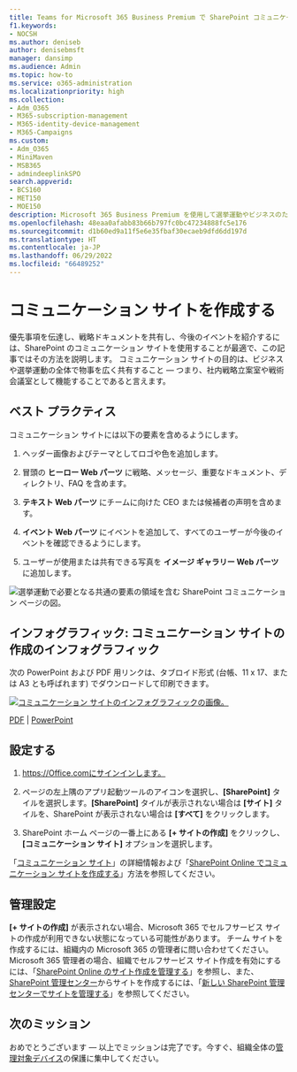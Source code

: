 ```yaml
---
title: Teams for Microsoft 365 Business Premium で SharePoint コミュニケーション サイトを作成する
f1.keywords:
- NOCSH
ms.author: deniseb
author: denisebmsft
manager: dansimp
ms.audience: Admin
ms.topic: how-to
ms.service: o365-administration
ms.localizationpriority: high
ms.collection:
- Adm_O365
- M365-subscription-management
- M365-identity-device-management
- M365-Campaigns
ms.custom:
- Adm_O365
- MiniMaven
- MSB365
- admindeeplinkSPO
search.appverid:
- BCS160
- MET150
- MOE150
description: Microsoft 365 Business Premium を使用して選挙運動やビジネスのための SharePoint コミュニケーション サイトを作成し、不適切なファイル共有によるマルウェアやその他の脅威からのサイバー攻撃や侵入からチームを保護する理由と方法について説明します。
ms.openlocfilehash: 48eaa0afabb83b66b797fc0bc47234888fc5e176
ms.sourcegitcommit: d1b60ed9a11f5e6e35fbaf30ecaeb9dfd6dd197d
ms.translationtype: HT
ms.contentlocale: ja-JP
ms.lasthandoff: 06/29/2022
ms.locfileid: "66489252"
---
```

# <a name="create-a-communications-site"></a>コミュニケーション サイトを作成する

優先事項を伝達し、戦略ドキュメントを共有し、今後のイベントを紹介するには、SharePoint のコミュニケーション サイトを使用することが最適で、この記事ではその方法を説明します。 コミュニケーション サイトの目的は、ビジネスや選挙運動の全体で物事を広く共有すること &mdash; つまり、社内戦略立案室や戦術会議室として機能することであると言えます。 

## <a name="best-practices"></a>ベスト プラクティス

コミュニケーション サイトには以下の要素を含めるようにします。

1. ヘッダー画像およびテーマとしてロゴや色を追加します。

2. 冒頭の **ヒーロー Web パーツ** に戦略、メッセージ、重要なドキュメント、ディレクトリ、FAQ を含めます。

3. **テキスト Web パーツ** にチームに向けた CEO または候補者の声明を含めます。

4. **イベント Web パーツ** にイベントを追加して、すべてのユーザーが今後のイベントを確認できるようにします。

5. ユーザーが使用または共有できる写真を **イメージ ギャラリー Web パーツ** に追加します。

![選挙運動で必要となる共通の要素の領域を含む SharePoint コミュニケーション ページの図。](../media/m365-democracy-comms-site.png)

## <a name="infographic-create-a-communications-site-infographic"></a>インフォグラフィック: コミュニケーション サイトの作成のインフォグラフィック

次の PowerPoint および PDF 用リンクは、タブロイド形式 (台帳、11 x 17、または A3 とも呼ばれます) でダウンロードして印刷できます。

[![コミュニケーション サイトのインフォグラフィックの画像。](../media/M365-Campaigns-CreateCommunicationSite-358-201.png)](https://download.microsoft.com/download/3/f/f/3ff49b41-e5a4-4993-a00c-7f791a80b627/M365CampaignsCreateCommunicationSite.pdf)

[PDF](https://download.microsoft.com/download/3/f/f/3ff49b41-e5a4-4993-a00c-7f791a80b627/M365CampaignsCreateCommunicationSite.pdf) | [PowerPoint](https://download.microsoft.com/download/3/f/f/3ff49b41-e5a4-4993-a00c-7f791a80b627/M365CampaignsCreateCommunicationSite.pptx)

## <a name="set-it-up"></a>設定する

1. https://Office.comにサインインします。

2. ページの左上隅のアプリ起動ツールのアイコンを選択し、**[SharePoint]** タイルを選択します。**[SharePoint]** タイルが表示されない場合は **[サイト]** タイルを、SharePoint が表示されない場合は **[すべて]** をクリックします。

3. SharePoint ホーム ページの一番上にある **[+ サイトの作成]** をクリックし、**[コミュニケーション サイト]** オプションを選択します。

「[コミュニケーション サイト](https://support.office.com/article/What-is-a-SharePoint-communication-site-94A33429-E580-45C3-A090-5512A8070732)」の詳細情報および「[SharePoint Online でコミュニケーション サイトを作成する](https://support.microsoft.com/en-us/office/create-a-communication-site-in-sharepoint-online-7fb44b20-a72f-4d2c-9173-fc8f59ba50eb)」方法を参照してください。

## <a name="admin-settings"></a>管理設定

**[+ サイトの作成]** が表示されない場合、Microsoft 365 でセルフサービス サイトの作成が利用できない状態になっている可能性があります。 チーム サイトを作成するには、組織内の Microsoft 365 の管理者に問い合わせてください。 Microsoft 365 管理者の場合、組織でセルフサービス サイト作成を有効にするには、「[SharePoint Online のサイト作成を管理する](/sharepoint/manage-site-creation)」を参照し、また、<a href="https://go.microsoft.com/fwlink/?linkid=2185219" target="_blank">SharePoint 管理センター</a>からサイトを作成するには、「[新しい SharePoint 管理センターでサイトを管理する](/sharepoint/manage-sites-in-new-admin-center)」を参照してください。

## <a name="next-mission"></a>次のミッション

おめでとうございます &mdash; 以上でミッションは完了です。今すぐ、組織全体の[管理対象デバイス](m365bp-protect-devices.md)の保護に集中してください。